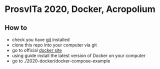 # ProsvITa 2020, Docker, Acropolium

## How to
* check you have [git](https://git-scm.com/downloads) installed
* clone this repo into your computer via git
* go to official [docker site](https://docs.docker.com/)
* using guide install the latest version of Docker on your computer
* go to ./2020-docker/docker-compose-example

